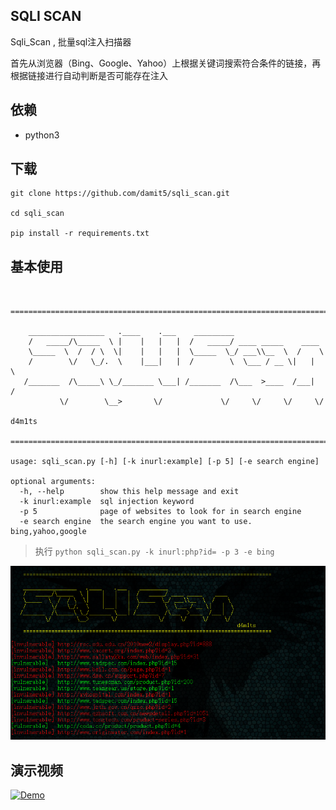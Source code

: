 ## SQLI SCAN

Sqli_Scan , 批量sql注入扫描器

首先从浏览器（Bing、Google、Yahoo）上根据关键词搜索符合条件的链接，再根据链接进行自动判断是否可能存在注入

## 依赖

- python3

## 下载
```
git clone https://github.com/damit5/sqli_scan.git

cd sqli_scan

pip install -r requirements.txt
```

## 基本使用

```

    ===============================================================================

    _________________   .____    .___    _________
    /   _____/\_____  \ |    |   |   |  /   _____/ ____ _____    ____
    \_____  \  /  / \  \|    |   |   |  \_____  \_/ ___\\__  \  /    \
    /        \/   \_/.  \    |___|   |  /        \  \___ / __ \|   |  \
   /_______  /\_____\ \_/_______ \___| /_______  /\___  >____  /___|  /
           \/        \__>       \/             \/     \/     \/     \/
                                                                        d4m1ts
    ===============================================================================

usage: sqli_scan.py [-h] [-k inurl:example] [-p 5] [-e search engine]

optional arguments:
  -h, --help        show this help message and exit
  -k inurl:example  sql injection keyword
  -p 5              page of websites to look for in search engine
  -e search engine  the search engine you want to use. bing,yahoo,google
```

> 执行 `python sqli_scan.py -k inurl:php?id= -p 3 -e bing`

![image](img/1.png)

## 演示视频
[![Demo](https://asciinema.org/a/171948.png)](https://asciinema.org/a/171948)

